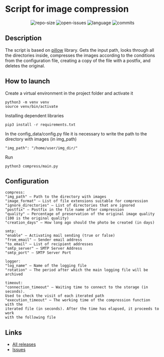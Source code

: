 # Script for image compression

<p align="center">
<img src="https://img.shields.io/github/repo-size/SSA1MON/compress-img?label=size" alt="repo-size">
<img src="https://img.shields.io/github/v/release/SSA1MON/compress-img" alt="open-issues">
<img src="https://img.shields.io/github/languages/top/SSA1MON/compress-img" alt="language">
<img src="https://img.shields.io/github/last-commit/SSA1MON/compress-img" alt="commits">
</p>

## Description
The script is based on [pillow](https://github.com/python-pillow/Pillow ) library. 
Gets the input path, looks through all the directories inside, compresses the images
according to the conditions from the configuration file, creating a copy of the file 
with a postfix, and deletes the original.

## How to launch
Create a virtual environment in the project folder and activate it
```
python3 -m venv venv
source venv/bin/activate
```
Installing dependent libraries
```
pip3 install -r requirements.txt
```
In the config_data/config.py file it is necessary to write the path to the directory
with images (in img_path)
```
"img_path": "/home/user/img_dir/"
```
Run
```
python3 compress/main.py
```

## Configuration
```
compress:
"img_path" — Path to the directory with images
"image_format" — List of file extensions suitable for compression
"ignore_directories" — List of directories that are ignored
"postfix" — Postfix in the file name after compression
"quality" — Percentage of preservation of the original image quality
(100 is the original quality)
"creation_days" — How long ago should the photo be created (in days)

smtp:
"enable" — Activating mail sending (true or false)
"from_email" — Sender email address
"to_email" — List of recipient addresses
"smtp_server" — SMTP Server Address
"smtp_port" — SMTP Server Port

logger:
"log_name" — Name of the logging file
"rotation" — The period after which the main logging file will be archived

timeout:
"connection_timeout" — Waiting time to connect to the storage (in seconds).
Used to check the visit of each iterated path
"execution_timeout" — The working time of the compression function with the
iterated file (in seconds). After the time has elapsed, it proceeds to work 
with the following file
```

## Links
* [All releases](https://github.com/SSA1MON/compress-img/releases)
* [Issues](https://github.com/SSA1MON/compress-img/issues?q=is%3Aissue+is%3Aclosed)